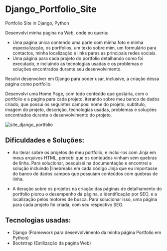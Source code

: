 # Django_Portfolio_Site
Portfolio Site in Django, Python

Desenvolvi minha pagina na Web, onde eu queria:
- Uma pagina única contendo uma parte com minha foto e minha especialização, os portfolios, um texto sobre mim, um formulário para contactos, minha localização e links paras as principais redes sociais.
- Uma página para cada projeto do portfolio detalhando como foi executado, e incluindo as tecnologias usadas e os problemas e soluções encontrados durante seu desenvolvimento.

Resolvi desenvolver em Django para poder usar, inclusive, a criação dessa página como portfolio.

Desenvolvi uma Home Page, com todo conteúdo que gostaria, com o portfolio e a pagina para cada projeto, iterando sobre meu banco de dados criado, que possui os seguintes campos: nome do projeto, subtitulo, imagem do projeto, descrição, tecnologias usadas, problemas e soluções encontrados durante o desenvolvimento do projeto.

![site_django_portfolio](https://github.com/JulioDEVReis/Django_Portfolio_Site/assets/142347463/db32a55b-9f28-4c84-bb38-4de755b70bd7)

## Dificuldades e Soluções:

- Ao iterar sobre os projetos de meu portfolio, e inclui-los com Jinja em meus arquivos HTML, percebi que os conteúdos vinham sem quebras de linha. Para solucionar, pesquisei na documentação e encontrei a solução incluindo |linebreaks em cada código Jinja que eu importasse do banco de dados campos que possuiam conteúdos com quebras de linha.

- A iteração sobre os projetos na criação das páginas de detalhamento do portfolio piorou o desempenho da página, a identificação por SEO, e a localização pelos motores de busca. Para solucionar isso, uma página para cada projeto foi criada, com seu respectivo SEO.

## Tecnologias usadas:

- Django (Framework para desenvolvimento da minha página Portfolio em Python)
- Bootstrap (Estilização da página Web)
